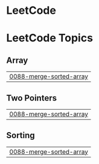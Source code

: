 # LeetCode
<!---LeetCode Topics Start-->
# LeetCode Topics
## Array
|  |
| ------- |
| [0088-merge-sorted-array](https://github.com/ara7/LeetCode/tree/master/0088-merge-sorted-array) |
## Two Pointers
|  |
| ------- |
| [0088-merge-sorted-array](https://github.com/ara7/LeetCode/tree/master/0088-merge-sorted-array) |
## Sorting
|  |
| ------- |
| [0088-merge-sorted-array](https://github.com/ara7/LeetCode/tree/master/0088-merge-sorted-array) |
<!---LeetCode Topics End-->